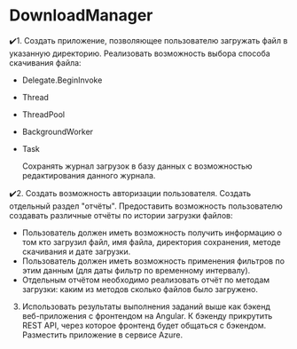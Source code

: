 # DownloadManager
✔️1. Создать приложение, позволяющее пользователю загружать файл в указанную директорию. Реализовать возможность выбора способа скачивания файла:

* Delegate.BeginInvoke
* Thread
* ThreadPool
* BackgroundWorker
* Task

  Сохранять журнал загрузок в базу данных с возможностью редактирования данного журнала.

✔️2. Создать возможность авторизации пользователя. Создать отдельный раздел "отчёты". Предоставить возможность пользователю создавать различные отчёты по истории загрузки файлов:

* Пользователь должен иметь возможность получить информацию о том кто загрузил файл, имя файла, директория сохранения, методе скачивания и дате загрузки. 
* Пользователь должен иметь возможность применения фильтров по этим данным (для даты фильтр по временному интервалу).
* Отдельным отчётом необходимо реализовать отчёт по методам загрузки: каким из методов сколько файлов было загружено.

3. Использовать результаты выполнения заданий выше как бэкенд веб-приложения с фронтендом на Angular. К бэкенду прикрутить REST API, через которое фронтенд будет общаться с бэкендом.
Разместить приложение в сервисе Azure.




